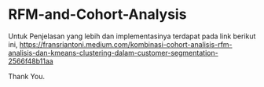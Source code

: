 # RFM-and-Cohort-Analysis

Untuk Penjelasan yang lebih dan implementasinya terdapat pada link berikut ini,
https://fransriantoni.medium.com/kombinasi-cohort-analisis-rfm-analisis-dan-kmeans-clustering-dalam-customer-segmentation-2566f48b11aa


Thank You.
